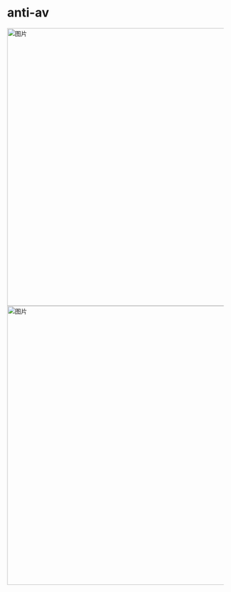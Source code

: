 # anti-av

<img width="644" alt="图片" src="https://github.com/b1gcat/anti-av/assets/15025254/f9c1174c-9120-4f19-a586-5445619d4715">

<img width="647" alt="图片" src="https://github.com/b1gcat/anti-av/assets/15025254/4603e148-e831-43d8-8e6f-1976b2dcbfec">

